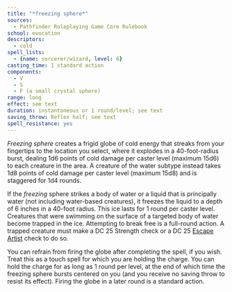 ```yaml
---
title: "*freezing sphere*"
sources:
  - Pathfinder Roleplaying Game Core Rulebook
school: evocation
descriptors:
  - cold
spell_lists:
  - {name: sorcerer/wizard, level: 6}
casting_time: 1 standard action
components:
  - V
  - S
  - F (a small crystal sphere)
range: long
effect: see text
duration: instantaneous or 1 round/level; see text
saving_throw: Reflex half; see text
spell_resistance: yes
---
```


*Freezing sphere* creates a frigid globe of cold energy that streaks from your fingertips to the location you select, where it explodes in a 40-foot-radius burst, dealing 1d6 points of cold damage per caster level (maximum 15d6) to each creature in the area. A creature of the water subtype instead takes 1d8 points of cold damage per caster level (maximum 15d8) and is staggered for 1d4 rounds.

If the *freezing* sphere strikes a body of water or a liquid that is principally water (not including water-based creatures), it freezes the liquid to a depth of 6 inches in a 40-foot radius. This ice lasts for 1 round per caster level. Creatures that were swimming on the surface of a targeted body of water become trapped in the ice. Attempting to break free is a full-round action. A trapped creature must make a DC 25 Strength check or a DC 25 [Escape Artist](/skills/escape-artist/) check to do so.

You can refrain from firing the globe after completing the spell, if you wish. Treat this as a touch spell for which you are holding the charge. You can hold the charge for as long as 1 round per level, at the end of which time the freezing sphere bursts centered on you (and you receive no saving throw to resist its effect). Firing the globe in a later round is a standard action.


